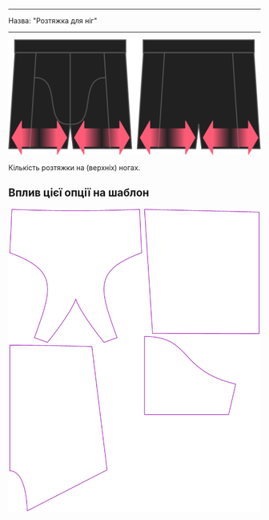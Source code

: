 - - -
Назва: "Розтяжка для ніг"
- - -

![Варіант розтяжки ніг на Брюсі](./legstretch.svg)

Кількість розтяжки на (верхніх) ногах.

## Вплив цієї опції на шаблон

![На цьому зображенні показано вплив цієї опції шляхом накладання декількох варіантів, які мають різне значення для цієї опції](bruce_legstretch_sample.svg "Вплив цієї опції на шаблон")
